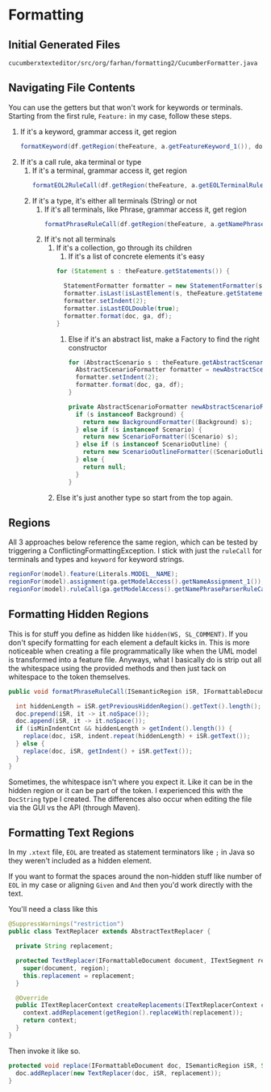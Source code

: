 # Formatting

## Initial Generated Files

```
cucumberxtexteditor/src/org/farhan/formatting2/CucumberFormatter.java
```

## Navigating File Contents

You can use the getters but that won't work for keywords or terminals.
Starting from the first rule, `Feature:` in my case, follow these steps.

1. If it's a keyword, grammar access it, get region
   ```java
   formatKeyword(df.getRegion(theFeature, a.getFeatureKeyword_1()), doc);
   ```
1. If it's a call rule, aka terminal or type
   1. If it's a terminal, grammar access it, get region
      ```java
      formatEOL2RuleCall(df.getRegion(theFeature, a.getEOLTerminalRuleCall_3()), doc);
      ```
   1. If it's a type, it's either all terminals (String) or not
      1. If it's all terminals, like Phrase, grammar access it, get region
         ```java
         formatPhraseRuleCall(df.getRegion(theFeature, a.getNamePhraseParserRuleCall_2_0()), doc);
         ```
      1. If it's not all terminals
         1. If it's a collection, go through its children
            1. If it's a list of concrete elements it's easy
            ```java
            for (Statement s : theFeature.getStatements()) {

              StatementFormatter formatter = new StatementFormatter(s);
              formatter.isLast(isLastElement(s, theFeature.getStatements()));
              formatter.setIndent(2);
              formatter.isLastEOLDouble(true);
              formatter.format(doc, ga, df);
            }
            ```
            1. Else if it's an abstract list, make a Factory to find the right constructor
               ```java
               for (AbstractScenario s : theFeature.getAbstractScenarios()) {
                 AbstractScenarioFormatter formatter = newAbstractScenarioFormatter(s);
                 formatter.setIndent(2);
                 formatter.format(doc, ga, df);
               }

               private AbstractScenarioFormatter newAbstractScenarioFormatter(AbstractScenario s) {
                 if (s instanceof Background) {
                   return new BackgroundFormatter((Background) s);
                 } else if (s instanceof Scenario) {
                   return new ScenarioFormatter((Scenario) s);
                 } else if (s instanceof ScenarioOutline) {
                   return new ScenarioOutlineFormatter((ScenarioOutline) s);
                 } else {
                   return null;
                 }
               }
               ```
         3. Else it's just another type so start from the top again.

## Regions

All 3 approaches below reference the same region, which can be tested by triggering a ConflictingFormattingException.
I stick with just the `ruleCall` for terminals and types and `keyword` for keyword strings.

```java
regionFor(model).feature(Literals.MODEL__NAME);
regionFor(model).assignment(ga.getModelAccess().getNameAssignment_1());
regionFor(model).ruleCall(ga.getModelAccess().getNamePhraseParserRuleCall_1_0());
```

## Formatting Hidden Regions

This is for stuff you define as hidden like `hidden(WS, SL_COMMENT)`.
If you don't specify formatting for each element a default kicks in. 
This is more noticeable when creating a file programmatically like when the UML model is transformed into a feature file.
Anyways, what I basically do is strip out all the whitespace using the provided methods and then just tack on whitespace to the token themselves.

```java
public void formatPhraseRuleCall(ISemanticRegion iSR, IFormattableDocument doc) {

  int hiddenLength = iSR.getPreviousHiddenRegion().getText().length();
  doc.prepend(iSR, it -> it.noSpace());
  doc.append(iSR, it -> it.noSpace());
  if (isMinIndentCnt && hiddenLength > getIndent().length()) {
    replace(doc, iSR, indent.repeat(hiddenLength) + iSR.getText());
  } else {
    replace(doc, iSR, getIndent() + iSR.getText());
  }
}
```

Sometimes, the whitespace isn't where you expect it. 
Like it can be in the hidden region or it can be part of the token.
I experienced this with the `DocString` type I created. 
The differences also occur when editing the file via the GUI vs the API (through Maven).

## Formatting Text Regions

In my `.xtext` file, `EOL` are treated as statement terminators like `;` in Java so they weren't included as a hidden element.

If you want to format the spaces around the non-hidden stuff like number of `EOL` in my case or aligning `Given` and `And` then you'd work directly with the text.

You'll need a class like this

```java
@SuppressWarnings("restriction")
public class TextReplacer extends AbstractTextReplacer {

  private String replacement;

  protected TextReplacer(IFormattableDocument document, ITextSegment region, String replacement) {
    super(document, region);
    this.replacement = replacement;
  }

  @Override
  public ITextReplacerContext createReplacements(ITextReplacerContext context) {
    context.addReplacement(getRegion().replaceWith(replacement));
    return context;
  }
}
```

Then invoke it like so.

```java
protected void replace(IFormattableDocument doc, ISemanticRegion iSR, String replacement) {
  doc.addReplacer(new TextReplacer(doc, iSR, replacement));
}
```